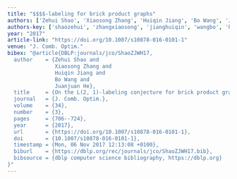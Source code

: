 ```yaml
---
title: "$$$$-labeling for brick product graphs"
authors: ['Zehui Shao', 'Xiaosong Zhang', 'Huiqin Jiang', 'Bo Wang', 'Juanjuan He']
authors-key: ['shaozehui', 'zhangxiaosong', 'jianghuiqin', 'wangbo', 'hejuanjuan']
year: "2017"
article-link: "https://doi.org/10.1007/s10878-016-0101-1"
venue: "J. Comb. Optim."
bibex: "@article{DBLP:journals/jco/ShaoZJWH17,
  author    = {Zehui Shao and
               Xiaosong Zhang and
               Huiqin Jiang and
               Bo Wang and
               Juanjuan He},
  title     = {On the L(2, 1)-labeling conjecture for brick product graphs},
  journal   = {J. Comb. Optim.},
  volume    = {34},
  number    = {3},
  pages     = {706--724},
  year      = {2017},
  url       = {https://doi.org/10.1007/s10878-016-0101-1},
  doi       = {10.1007/s10878-016-0101-1},
  timestamp = {Mon, 06 Nov 2017 12:13:08 +0100},
  biburl    = {https://dblp.org/rec/journals/jco/ShaoZJWH17.bib},
  bibsource = {dblp computer science bibliography, https://dblp.org}
}"
---
```

